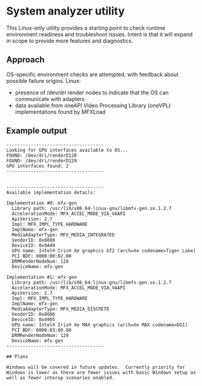 # System analyzer utility 

This Linux-only utility provides a starting point to check runtime environment readiness and troubleshoot issues. 
Intent is that it will expand in scope to provide more features and diagnostics.

## Approach 

OS-specific environment checks are attempted, with feedback about possible failure origins.
Linux: 
 * presence of /dev/dri render nodes to indicate that the OS can communicate with adapters
 * data available from oneAPI Video Processing Library (oneVPL) implementations found by MFXLoad

## Example output
```
------------------------------------
Looking for GPU interfaces available to OS...
FOUND: /dev/dri/renderD128
FOUND: /dev/dri/renderD129
GPU interfaces found: 2
------------------------------------


------------------------------------
Available implementation details:

Implementation #0: mfx-gen
  Library path: /usr/lib/x86_64-linux-gnu/libmfx-gen.so.1.2.7
  AccelerationMode: MFX_ACCEL_MODE_VIA_VAAPI
  ApiVersion: 2.7
  Impl: MFX_IMPL_TYPE_HARDWARE
  ImplName: mfx-gen
  MediaAdapterType: MFX_MEDIA_INTEGRATED
  VendorID: 0x8086
  DeviceID: 0x9A49
  GPU name: Intel® Iris® Xe graphics GT2 (arch=Xe codename=Tiger Lake)
  PCI BDF: 0000:00:02.00
  DRMRenderNodeNum: 128
  DeviceName: mfx-gen

Implementation #1: mfx-gen
  Library path: /usr/lib/x86_64-linux-gnu/libmfx-gen.so.1.2.7
  AccelerationMode: MFX_ACCEL_MODE_VIA_VAAPI
  ApiVersion: 2.7
  Impl: MFX_IMPL_TYPE_HARDWARE
  ImplName: mfx-gen
  MediaAdapterType: MFX_MEDIA_DISCRETE
  VendorID: 0x8086
  DeviceID: 0x4905
  GPU name: Intel® Iris® Xe MAX graphics (arch=Xe MAX codename=DG1)
  PCI BDF: 0000:03:00.00
  DRMRenderNodeNum: 129
  DeviceName: mfx-gen
------------------------------------

## Plans

Windows will be covered in future updates.  Currently priority for Windows is lower as there are fewer issues with basic Windows setup as well as fewer interop scenarios enabled.
